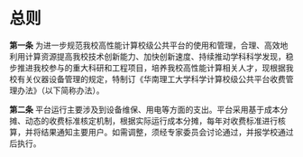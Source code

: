 # 总则

**第一条**  为进一步规范我校高性能计算校级公共平台的使用和管理，合理、高效地利用计算资源提高我校技术创新能力、加快创新速度、持续推动学科科学发现，稳步推进我校参与的重大科研和工程项目，培养我校高性能计算相关人才，现根据我校有关仪器设备管理的规定，特制订《华南理工大学科学计算校级公共平台收费管理办法》（以下简称办法）。

**第二条** 平台运行主要涉及到设备维保、用电等方面的支出。平台采用基于成本分摊、动态的收费标准核定机制，根据实际运行成本分摊，每年对收费标准进行核算，并将结果通知主要用户。如需调整，须经专家委员会讨论通过，并报学校通过后执行。

